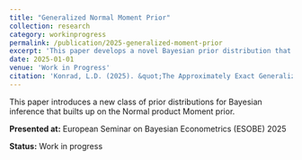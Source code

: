 ```yaml
---
title: "Generalized Normal Moment Prior"
collection: research
category: workinprogress
permalink: /publication/2025-generalized-moment-prior
excerpt: 'This paper develops a novel Bayesian prior distribution that approximates exact moment conditions while maintaining computational tractability.'
date: 2025-01-01
venue: 'Work in Progress'
citation: 'Konrad, L.D. (2025). &quot;The Approximately Exact Generalized Moment Prior.&quot; <i>Working Paper</i>.'
---
```


This paper introduces a new class of prior distributions for Bayesian inference that builts up on the Normal product Moment prior.

**Presented at:** European Seminar on Bayesian Econometrics (ESOBE) 2025

**Status:** Work in progress
